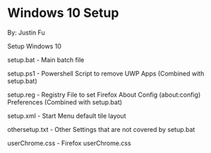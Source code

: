 # Windows 10 Setup

By: Justin Fu

Setup Windows 10

setup.bat - Main batch file

setup.ps1 - Powershell Script to remove UWP Apps (Combined with setup.bat)

setup.reg - Registry File to set Firefox About Config (about:config) Preferences (Combined with setup.bat)

setup.xml - Start Menu default tile layout

othersetup.txt - Other Settings that are not covered by setup.bat

userChrome.css - Firefox userChrome.css
